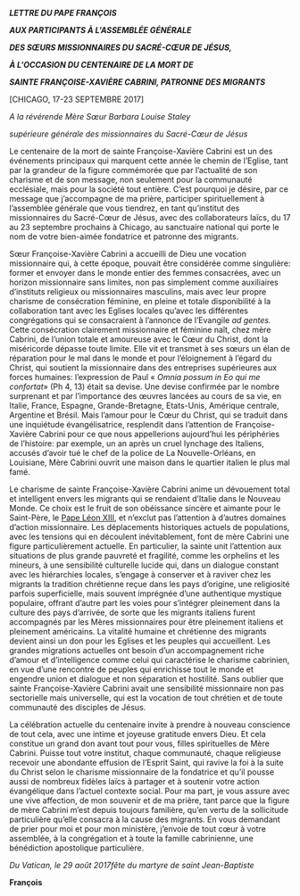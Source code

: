***LETTRE DU PAPE FRANÇOIS***

***AUX PARTICIPANTS À L'ASSEMBLÉE GÉNÉRALE***

***DES SŒURS MISSIONNAIRES DU SACRÉ-CŒUR DE JÉSUS,***

***À L'OCCASION DU CENTENAIRE DE LA MORT DE***

***SAINTE FRANÇOISE-XAVIÈRE CABRINI, PATRONNE DES MIGRANTS***

\[CHICAGO, 17-23 SEPTEMBRE 2017\]

*A la révérende Mère Sœur Barbara Louise Staley*

*supérieure générale des missionnaires du Sacré-Cœur de Jésus*

Le centenaire de la mort de sainte Françoise-Xavière Cabrini est un des événements principaux qui marquent cette année le chemin de l’Eglise, tant par la grandeur de la figure commémorée que par l’actualité de son charisme et de son message, non seulement pour la communauté ecclésiale, mais pour la société tout entière. C’est pourquoi je désire, par ce message que j’accompagne de ma prière, participer spirituellement à l’assemblée générale que vous tiendrez, en tant qu’institut des missionnaires du Sacré-Cœur de Jésus, avec des collaborateurs laïcs, du 17 au 23 septembre prochains à Chicago, au sanctuaire national qui porte le nom de votre bien-aimée fondatrice et patronne des migrants.

Sœur Françoise-Xavière Cabrini a accueilli de Dieu une vocation missionnaire qui, à cette époque, pouvait être considérée comme singulière: former et envoyer dans le monde entier des femmes consacrées, avec un horizon missionnaire sans limites, non pas simplement comme auxiliaires d’instituts religieux ou missionnaires masculins, mais avec leur propre charisme de consécration féminine, en pleine et totale disponibilité à la collaboration tant avec les Eglises locales qu’avec les différentes congrégations qui se consacraient à l’annonce de l’Evangile *ad gentes.* Cette consécration clairement missionnaire et féminine naît, chez mère Cabrini, de l’union totale et amoureuse avec le Cœur du Christ, dont la miséricorde dépasse toute limite. Elle vit et transmet à ses sœurs un élan de réparation pour le mal dans le monde et pour l’éloignement à l’égard du Christ, qui soutient la missionnaire dans des entreprises supérieures aux forces humaines: l’expression de Paul « *Omnia possum in Eo qui me confortat*» (Ph 4, 13) était sa devise. Une devise confirmée par le nombre surprenant et par l’importance des œuvres lancées au cours de sa vie, en Italie, France, Espagne, Grande-Bretagne, Etats-Unis, Amérique centrale, Argentine et Brésil. Mais l’amour pour le Cœur du Christ, qui se traduit dans une inquiétude évangélisatrice, resplendit dans l’attention de Françoise-Xavière Cabrini pour ce que nous appellerions aujourd’hui les périphéries de l’histoire: par exemple, un an après un cruel lynchage des Italiens, accusés d’avoir tué le chef de la police de La Nouvelle-Orléans, en Louisiane, Mère Cabrini ouvrit une maison dans le quartier italien le plus mal famé.

Le charisme de sainte Françoise-Xavière Cabrini anime un dévouement total et intelligent envers les migrants qui se rendaient d’Italie dans le Nouveau Monde. Ce choix est le fruit de son obéissance sincère et aimante pour le Saint-Père, le [Pape Léon XIII](http://w2.vatican.va/content/leo-xiii/fr.html), et n’exclut pas l’attention à d’autres domaines d’action missionnaire. Les déplacements historiques actuels de populations, avec les tensions qui en découlent inévitablement, font de mère Cabrini une figure particulièrement actuelle. En particulier, la sainte unit l’attention aux situations de plus grande pauvreté et fragilité, comme les orphelins et les mineurs, à une sensibilité culturelle lucide qui, dans un dialogue constant avec les hiérarchies locales, s’engage à conserver et à raviver chez les migrants la tradition chrétienne reçue dans les pays d’origine, une religiosité parfois superficielle, mais souvent imprégnée d’une authentique mystique populaire, offrant d’autre part les voies pour s’intégrer pleinement dans la culture des pays d’arrivée, de sorte que les migrants italiens furent accompagnés par les Mères missionnaires pour être pleinement italiens et pleinement américains. La vitalité humaine et chrétienne des migrants devient ainsi un don pour les Eglises et les peuples qui accueillent. Les grandes migrations actuelles ont besoin d’un accompagnement riche d’amour et d’intelligence comme celui qui caractérise le charisme cabrinien, en vue d’une rencontre de peuples qui enrichisse tout le monde et engendre union et dialogue et non séparation et hostilité. Sans oublier que sainte Françoise-Xavière Cabrini avait une sensibilité missionnaire non pas sectorielle mais universelle, qui est la vocation de tout chrétien et de toute communauté des disciples de Jésus.

La célébration actuelle du centenaire invite à prendre à nouveau conscience de tout cela, avec une intime et joyeuse gratitude envers Dieu. Et cela constitue un grand don avant tout pour vous, filles spirituelles de Mère Cabrini. Puisse tout votre institut, chaque communauté, chaque religieuse recevoir une abondante effusion de l’Esprit Saint, qui ravive la foi à la suite du Christ selon le charisme missionnaire de la fondatrice et qu’il pousse aussi de nombreux fidèles laïcs à partager et à soutenir votre action évangélique dans l’actuel contexte social. Pour ma part, je vous assure avec une vive affection, de mon souvenir et de ma prière, tant parce que la figure de mère Cabrini m’est depuis toujours familière, qu’en vertu de la sollicitude particulière qu’elle consacra à la cause des migrants. En vous demandant de prier pour moi et pour mon ministère, j’envoie de tout cœur à votre assemblée, à la congrégation et à toute la famille cabrinienne, une bénédiction apostolique particulière.

*Du Vatican, le 29 août 2017fête du martyre de saint Jean-Baptiste*

**François**